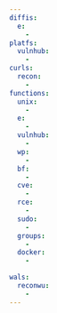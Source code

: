 ```yaml
---
diffis:
  e:
    -
platfs:
  vulnhub:
    -
curls:
  recon:
    -
functions:
  unix:
    -
  e:
    -
  vulnhub:
    -
  wp:
    -
  bf:
    -
  cve:
    -
  rce:
    -
  sudo:
    -
  groups:
    -
  docker:
    -

wals:
  reconwu:
    -
---
```

